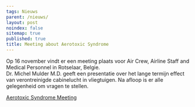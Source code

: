 ```yaml
---
tags: Nieuws
parent: /nieuws/
layout: post
noindex: false
sitemap: true
published: true
title: Meeting about Aerotoxic Syndrome
---
```

Op 16 november vindt er een meeting plaats voor Air Crew, Airline Staff and Medical Personnel in Rotselaar, Belgie.  
Dr. Michel Mulder M.D. geeft een presentatie over het lange termijn effect van verontreinigde cabinelucht in vliegtuigen.
Na afloop is er alle gelegenheid om vragen te stellen.  

[Aerotoxic Syndrome Meeting](https://www.facebook.com/Flyaware/posts/1735622213408095)
